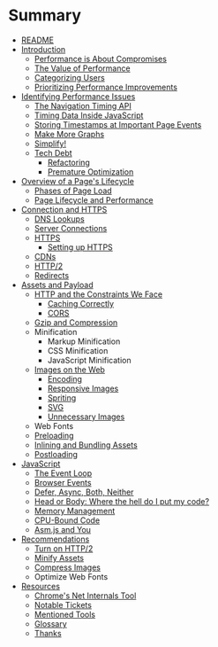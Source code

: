 # Summary

* [README](README.md)
* [Introduction](01-introduction/introduction.md)
   * [Performance is About Compromises](01-introduction/performance_is_about_compromises.md)
   * [The Value of Performance](01-introduction/the_value_of_performance.md)
   * [Categorizing Users](01-introduction/categorizing_users.md)
   * [Prioritizing Performance Improvements](01-introduction/prioritizing_performance_improvements.md)
* [Identifying Performance Issues](02-identifying-performance-issues/identifyingperformance_issues_md.md)
   * [The Navigation Timing API](02-identifying-performance-issues/the_navigation_timing_api.md)
   * [Timing Data Inside JavaScript](02-identifying-performance-issues/timing_data_inside_javascript.md)
   * [Storing Timestamps at Important Page Events](02-identifying-performance-issues/storing_timestamps_at_important_page_events.md)
   * [Make More Graphs](02-identifying-performance-issues/make_more_graphs.md)
   * [Simplify!](02-identifying-performance-issues/simplify.md)
   * [Tech Debt](02-identifying-performance-issues/tech_debt.md)
       * [Refactoring](02-identifying-performance-issues/refactoring.md)
       * [Premature Optimization](02-identifying-performance-issues/premature_optimization.md)
* [Overview of a Page's Lifecycle](03-overview_of_a_pages_lifecycle/overview_of_a_pages_lifecycle.md)
   * [Phases of Page Load](03-overview_of_a_pages_lifecycle/phases_of_page_load.md)
   * [Page Lifecycle and Performance](03-overview_of_a_pages_lifecycle/page_lifecycle_and_performance.md)
* [Connection and HTTPS](04-connection_and_https/connection_and_https.md)
   * [DNS Lookups](04-connection_and_https/dns_lookups.md)
   * [Server Connections](04-connection_and_https/server_connections.md)
   * [HTTPS](04-connection_and_https/https.md)
       * [Setting up HTTPS](04-connection_and_https/https/setting_up_https.md)
   * [CDNs](04-connection_and_https/cdns.md)
   * [HTTP/2](04-connection_and_https/http2.md)
   * [Redirects](04-connection_and_https/redirects.md)
* [Assets and Payload](05-assets_and_payload/assets_and_payload.md)
   * [HTTP and the Constraints We Face](05-assets_and_payload/http_and_the_constraints_we_face.md)
       * [Caching Correctly](05-assets_and_payload/caching_correctly.md)
       * [CORS](05-assets_and_payload/cors.md)
   * [Gzip and Compression](05-assets_and_payload/gzip_and_compression.md)
   * Minification
       * Markup Minification
       * CSS Minification
       * JavaScript Minification
   * [Images on the Web](05-assets_and_payload/images_on_the_web.md)
       * [Encoding](05-assets_and_payload/encoding.md)
       * [Responsive Images](05-assets_and_payload/responsive_images.md)
       * [Spriting](05-assets_and_payload/spriting.md)
       * [SVG](05-assets_and_payload/svg.md)
       * [Unnecessary Images](05-assets_and_payload/unnecessary_images.md)
   * Web Fonts
   * [Preloading](05-assets_and_payload/preloading.md)
   * [Inlining and Bundling Assets](05-assets_and_payload/inlining_and_bundling_assets.md)
   * [Postloading](05-assets_and_payload/postloading.md)
* [JavaScript](06-javascript/javascript.md)
   * [The Event Loop](06-javascript/the_event_loop.md)
   * [Browser Events](06-javascript/browser_events.md)
   * [Defer, Async, Both, Neither](06-javascript/defer,_async,_both,_neither.md)
   * [Head or Body: Where the hell do I put my code?](06-javascript/head_or_body_where_the_hell_do_i_put_my_code.md)
   * [Memory Management](06-javascript/memory_management.md)
   * [CPU-Bound Code](06-javascript/cpu-bound_code.md)
   * [Asm.js and You](06-javascript/asmjs_and_you.md)
* [Recommendations](07-recommendations/recommendations.md)
   * [Turn on HTTP/2](07-recommendations/turn_on_http2.md)
   * [Minify Assets](07-recommendations/minify_assets.md)
   * [Compress Images](07-recommendations/compress_images.md)
   * Optimize Web Fonts
* [Resources](08-resources/resources.md)
   * [Chrome's Net Internals Tool](08-resources/chromes_net_internals_tool.md)
   * [Notable Tickets](08-resources/notable_tickets.md)
   * [Mentioned Tools](08-resources/mentioned_tools.md)
   * [Glossary](08-resources/glossary.md)
   * [Thanks](08-resources/thanks.md)


